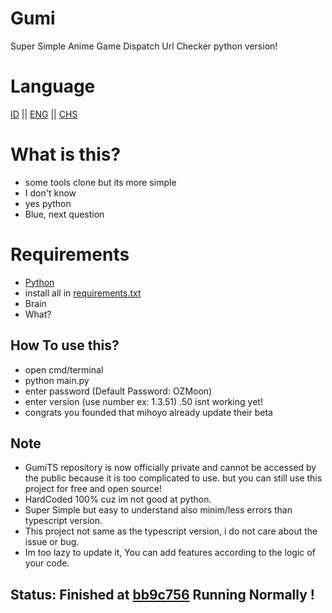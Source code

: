 # Gumi

Super Simple Anime Game Dispatch Url Checker python version!

# Language
[ID](https://github.com/Megawangi/Gumi/README.md) || [ENG](https://github.com/Megawangi/Gumi/README_en-US.md) || [CHS](https://github.com/Megawangi/Gumi/README_zh-CN.md)

# What is this?

- some tools clone but its more simple 
- I don't know 
- yes python
- Blue, next question

# Requirements

- [Python](https://www.python.org/downloads/)
- install all in [requirements.txt](https://github.com/Megawangi/Gumi/requirements.txt)
- Brain
- What?

## How To use this?

- open cmd/terminal 
- python main.py 
- enter password (Default Password: OZMoon)
- enter version (use number ex: 1.3.51) .50 isnt working yet!
- congrats you founded that mihoyo already update their beta

## Note

- GumiTS repository is now officially private and cannot be accessed by the public because it is too complicated to use. but you can still use this project for free and open source!
- HardCoded 100% cuz im not good at python.
- Super Simple but easy to understand also minim/less errors than typescript version.
- This project not same as the typescript version, i do not care about the issue or bug.
- Im too lazy to update it, You can add features according to the logic of your code.


## Status: Finished at [bb9c756](https://github.com/Megawangi/Gumi/commit/bb9c756196ca1f0d9c952f2c9a80b62b0d91660c) Running Normally !